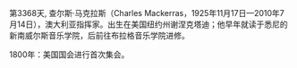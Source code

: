 第3368天, 查尔斯·马克拉斯（Charles Mackerras，1925年11月17日—2010年7月14日），澳大利亚指挥家。出生在美国纽约州谢涅克塔迪；他早年就读于悉尼的新南威尔斯音乐学院，后前往布拉格音乐学院进修。

1800年：美国国会进行首次集会。